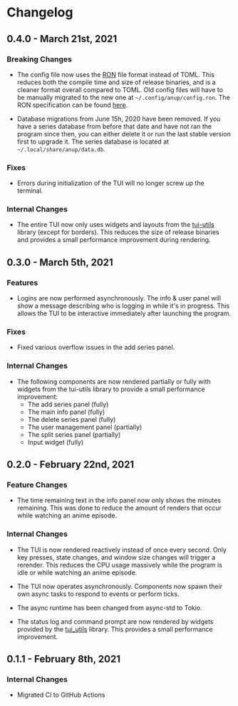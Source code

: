 # Changelog

## 0.4.0 - March 21st, 2021

### Breaking Changes

* The config file now uses the [RON](https://github.com/ron-rs/ron) file format instead of TOML. This reduces both the compile time and size of release binaries, and is a cleaner format overall compared to TOML. Old config files will have to be manually migrated to the new one at `~/.config/anup/config.ron`. The RON specification can be found [here](https://github.com/ron-rs/ron/wiki/Specification).

* Database migrations from June 15h, 2020 have been removed. If you have a series database from before that date and have not ran the program since then, you can either delete it or run the last stable version first to upgrade it.
  The series database is located at `~/.local/share/anup/data.db`.

### Fixes

* Errors during initialization of the TUI will no longer screw up the terminal.

### Internal Changes

* The entire TUI now only uses widgets and layouts from the [tui-utils](https://github.com/Acizza/tui-utils) library (except for borders). This reduces the size of release binaries and provides a small performance improvement during rendering.

## 0.3.0 - March 5th, 2021

### Features

* Logins are now performed asynchronously. The info & user panel will show a message describing who is logging in while it's in progress. This allows the TUI to be interactive immediately after launching the program.

### Fixes

* Fixed various overflow issues in the add series panel.

### Internal Changes

* The following components are now rendered partially or fully with widgets from the tui-utils library to provide a small performance improvement:
    * The add series panel (fully)
    * The main info panel (fully)
    * The delete series panel (fully)
    * The user management panel (partially)
    * The split series panel (partially)
    * Input widget (fully)

## 0.2.0 - February 22nd, 2021

### Feature Changes

* The time remaining text in the info panel now only shows the minutes remaining. This was done to reduce the amount of renders that occur while watching an anime episode.

### Internal Changes

* The TUI is now rendered reactively instead of once every second. Only key presses, state changes, and window size changes will trigger a rerender. This reduces the CPU usage massively while the program is idle or while watching an anime episode.

* The TUI now operates asynchronously. Components now spawn their own async tasks to respond to events or perform ticks.

* The async runtime has been changed from async-std to Tokio.

* The status log and command prompt are now rendered by widgets provided by the [tui_utils](https://github.com/Acizza/tui-utils) library. This provides a small performance improvement.

## 0.1.1 - February 8th, 2021

### Internal Changes

* Migrated CI to GitHub Actions
